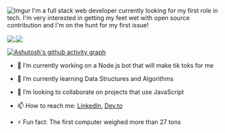 ![Imgur](https://i.imgur.com/LUahvG0.png)
I'm a full stack web developer currently looking for my first role in tech. I'm very interested in getting my feet wet with open source contribution and I'm on the hunt for my first issue!


<a href="https://github.com/anuraghazra/github-readme-stats">
  <img align="center" src="https://github-readme-stats.vercel.app/api?username=kadeesterline&show_icons=true&count_private=true&hide=issues" />
</a>
<a href="https://github.com/anuraghazra/github-readme-stats">
  <img align="center" src="https://github-readme-stats.vercel.app/api/top-langs/?username=kadeesterline&layout=compact" />
</a>

[![Ashutosh's github activity graph](https://activity-graph.herokuapp.com/graph?username=kadeesterline&theme=minimal)](https://github.com/ashutosh00710/github-readme-activity-graph)

- 🔭 I’m currently working on a Node.js bot that will make tik toks for me

- 🌱 I’m currently learning Data Structures and Algorithms

- 👯 I’m looking to collaborate on projects that use JavaScript

- 📫 How to reach me: [LinkedIn](https://www.linkedin.com/in/kade-esterline/), [Dev.to](https://dev.to/kadeesterline)

- ⚡ Fun fact: The first computer weighed more than 27 tons







<!--
**kadeesterline/kadeesterline** is a ✨ _special_ ✨ repository because its `README.md` (this file) appears on your GitHub profile.

Here are some ideas to get you started:

- 🔭 I’m currently working on ...
- 🌱 I’m currently learning ...
- 👯 I’m looking to collaborate on ...
- 🤔 I’m looking for help with ...
- 💬 Ask me about ...
- 📫 How to reach me: ...
- 😄 Pronouns: ...
- ⚡ Fun fact: ...
-->
